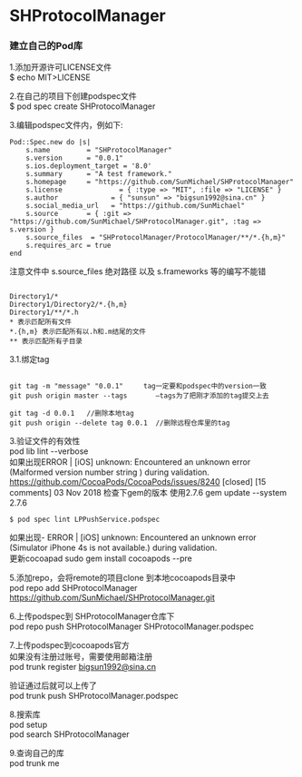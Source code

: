 # SHProtocolManager

### 建立自己的Pod库 

1.添加开源许可LICENSE文件    
$ echo MIT>LICENSE

2.在自己的项目下创建podspec文件     
$ pod spec create SHProtocolManager          

3.编辑podspec文件内，例如下:          

<pre><code>Pod::Spec.new do |s|
    s.name         = "SHProtocolManager"
    s.version      = "0.0.1"
    s.ios.deployment_target = '8.0'
    s.summary      = "A test framework."
    s.homepage     = "https://github.com/SunMichael/SHProtocolManager"
    s.license              = { :type => "MIT", :file => "LICENSE" }
    s.author             = { "sunsun" => "bigsun1992@sina.cn" }
    s.social_media_url   = "https://github.com/SunMichael"
    s.source       = { :git => "https://github.com/SunMichael/SHProtocolManager.git", :tag => s.version }
    s.source_files  = "SHProtocolManager/ProtocolManager/**/*.{h,m}"
    s.requires_arc = true
end </code></pre>            

 注意文件中 s.source_files 绝对路径  以及 s.frameworks 等的编写不能错  




<pre><code>
Directory1/*
Directory1/Directory2/*.{h,m}
Directory1/**/*.h        
* 表示匹配所有文件
*.{h,m} 表示匹配所有以.h和.m结尾的文件
** 表示匹配所有子目录 </code></pre>         




3.1.绑定tag     
<pre><code>
git tag -m "message" "0.0.1"     tag一定要和podspec中的version一致
git push origin master --tags       –tags为了把刚才添加的tag提交上去   

git tag -d 0.0.1   //删除本地tag      
git push origin --delete tag 0.0.1  //删除远程仓库里的tag     </code></pre>  
               
  
3.验证文件的有效性      
  pod lib lint --verbose    
  如果出现ERROR | [iOS] unknown: Encountered an unknown error (Malformed version number string ) during validation.
   https://github.com/CocoaPods/CocoaPods/issues/8240 [closed] [15 comments]
   03 Nov 2018
 检查下gem的版本 使用2.7.6  gem update --system 2.7.6
 
 <pre><code>$ pod spec lint LPPushService.podspec       </code></pre>  
如果出现- ERROR | [iOS] unknown: Encountered an unknown error (Simulator iPhone 4s is not available.) during validation.    
更新cocoapad
sudo gem install cocoapods --pre 

5.添加repo，会将remote的项目clone 到本地cocoapods目录中     
  pod repo add SHProtocolManager https://github.com/SunMichael/SHProtocolManager.git    

6.上传podspec到 SHProtocolManager仓库下    
  pod repo push SHProtocolManager SHProtocolManager.podspec    
  
7.上传podspec到cocoapods官方     
如果没有注册过账号，需要使用邮箱注册     
  pod trunk register bigsun1992@sina.cn    

验证通过后就可以上传了    
  pod trunk push SHProtocolManager.podspec    

8.搜索库     
pod setup    
pod search SHProtocolManager    

9.查询自己的库     
pod trunk me
  

